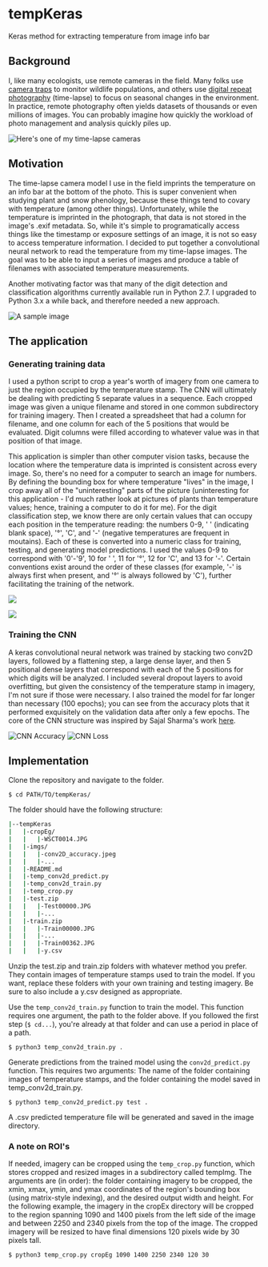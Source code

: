 # tempKeras
Keras method for extracting temperature from image info bar

## Background

I, like many ecologists, use remote cameras in the field. Many folks use [camera traps](https://emammal.si.edu/) to monitor wildlife populations, and others use [digital repeat photography](https://phenocam.sr.unh.edu/webcam/) (time-lapse) to focus on seasonal changes in the environment. In practice, remote photography often yields datasets of thousands or even millions of images. You can probably imagine how quickly the workload of photo management and analysis quickly piles up. 

![Here's one of my time-lapse cameras](imgs/IMG_2806.jpg)

## Motivation

The time-lapse camera model I use in the field imprints the temperature on an info bar at the bottom of the photo. This is super convenient when studying plant and snow phenology, because these things tend to covary with temperature (among other things). Unfortunately, while the temperature is imprinted in the photograph, that data is not stored in the image's .exif metadata. So, while it's simple to programatically access things like the timestamp or exposure settings of an image, it is not so easy to access temperature information. I decided to put together a convolutional neural network to read the temperature from my time-lapse images. The goal was to be able to input a series of images and produce a table of filenames with associated temperature measurements.

Another motivating factor was that many of the digit detection and classification algorithms currently available run in Python 2.7. I upgraded to Python 3.x a while back, and therefore needed a new approach.

![A sample image](imgs/sampleTLpic.JPG)

## The application

### Generating training data
I used a python script to crop a year's worth of imagery from one camera to just the region occupied by the temperature stamp. The CNN will ultimately be dealing with predicting 5 separate values in a sequence. Each cropped image was given a unique filename and stored in one common subdirectory for training imagery. Then I created a spreadsheet that had a column for filename, and one column for each of the 5 positions that would be evaluated. Digit columns were filled according to whatever value was in that position of that image.

This application is simpler than other computer vision tasks, because the location where the temperature data is imprinted is consistent across every image. So, there's no need for a computer to search an image for numbers. By defining the bounding box for where temperature "lives" in the image, I crop away all of the "uninteresting" parts of the picture (uninteresting for this application - I'd much rather look at pictures of plants than temperature values; hence, training a computer to do it for me). For the digit classification step, we know there are only certain values that can occupy each position in the temperature reading: the numbers 0-9, ' ' (indicating blank space), '°', 'C', and '-' (negative temperatures are frequent in moutains). Each of these is converted into a numeric class for training, testing, and generating model predictions. I used the values 0-9 to correspond with '0'-'9', 10 for ' ', 11 for '°', 12 for 'C', and 13 for '-'. Certain conventions exist around the order of these classes (for example, '-' is always first when present, and '°' is always followed by 'C'), further facilitating the training of the network.

![](imgs/Train00352.JPG)

![](imgs/WSCT0014.JPG)

### Training the CNN
A keras convolutional neural network was trained by stacking two conv2D layers, followed by a flattening step, a large dense layer, and then 5 positional dense layers that correspond with each of the 5 positions for which digits will be analyzed. I included several dropout layers to avoid overfitting, but given the consistency of the temperature stamp in imagery, I'm not sure if those were necessary. I also trained the model for far longer than necessary (100 epochs); you can see from the accuracy plots that it performed exquisitely on the validation data after only a few epochs. The core of the CNN structure was inspired by Sajal Sharma's work [here](https://sajalsharma.com/portfolio/digit_sequence_recognition).

![CNN Accuracy](imgs/conv2D_accuracy.jpeg)
![CNN Loss](imgs/conv2D_loss.jpeg)


## Implementation

Clone the repository and navigate to the folder.

`$ cd PATH/TO/tempKeras/`

The folder should have the following structure:

```bash
|--tempKeras
|   |-cropEg/
|   |   |-WSCT0014.JPG
|   |-imgs/
|   |   |-conv2D_accuracy.jpeg
|   |   |-...
|   |-README.md
|   |-temp_conv2d_predict.py
|   |-temp_conv2d_train.py
|   |-temp_crop.py
|   |-test.zip
|   |   |-Test00000.JPG
|   |   |-...
|   |-train.zip
|   |   |-Train00000.JPG
|   |   |-...
|   |   |-Train00362.JPG
|   |   |-y.csv
```

Unzip the test.zip and train.zip folders with whatever method you prefer. They contain images of temperature stamps used to train the model. If you want, replace these folders with your own training and testing imagery. Be sure to also include a y.csv designed as appropriate.

Use the `temp_conv2d_train.py` function to train the model. This function requires one argument, the path to the folder above. If you followed the first step (`$ cd...`), you're already at that folder and can use a period in place of a path. 

`$ python3 temp_conv2d_train.py .`

Generate predictions from the trained model using the `conv2d_predict.py` function. This requires two arguments: The name of the folder containing images of temperature stamps, and the folder containing the model saved in temp_conv2d_train.py.

`$ python3 temp_conv2d_predict.py test .`

A .csv predicted temperature file will be generated and saved in the image directory.

### A note on ROI's

If needed, imagery can be cropped using the `temp_crop.py` function, which stores cropped and resized images in a subdirectory called tempImg. The arguments are (in order): the folder containing imagery to be cropped, the xmin, xmax, ymin, and ymax coordinates of the region's bounding box (using matrix-style indexing), and the desired output width and height. For the following example, the imagery in the cropEx directory will be cropped to the region spanning 1090 and 1400 pixels from the left side of the image and between 2250 and 2340 pixels from the top of the image. The cropped imagery will be resized to have final dimensions 120 pixels wide by 30 pixels tall.

`$ python3 temp_crop.py cropEg 1090 1400 2250 2340 120 30`
